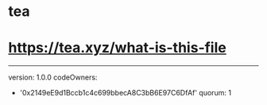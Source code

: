 # tea
# https://tea.xyz/what-is-this-file
---
version: 1.0.0
codeOwners:
  - '0x2149eE9d1Bccb1c4c699bbecA8C3bB6E97C6DfAf'
quorum: 1
